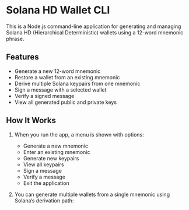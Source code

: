 # Solana HD Wallet CLI

This is a Node.js command-line application for generating and managing Solana HD (Hierarchical Deterministic) wallets using a 12-word mnemonic phrase.

## Features

- Generate a new 12-word mnemonic
- Restore a wallet from an existing mnemonic
- Derive multiple Solana keypairs from one mnemonic
- Sign a message with a selected wallet
- Verify a signed message
- View all generated public and private keys

## How It Works

1. When you run the app, a menu is shown with options:
   - Generate a new mnemonic
   - Enter an existing mnemonic
   - Generate new keypairs
   - View all keypairs
   - Sign a message
   - Verify a message
   - Exit the application

2. You can generate multiple wallets from a single mnemonic using Solana’s derivation path:

